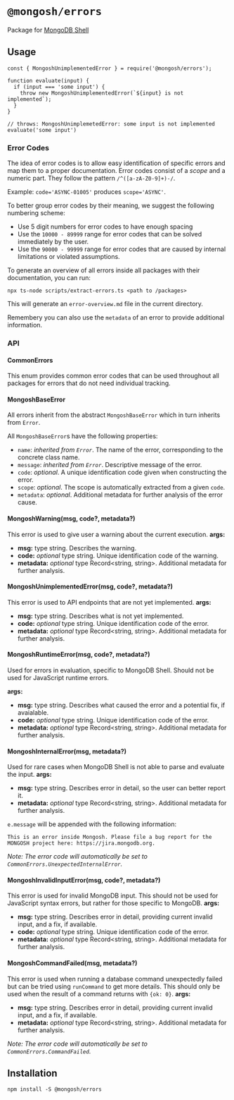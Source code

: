 # `@mongosh/errors`

Package for [MongoDB Shell](mongosh)

## Usage

```
const { MongoshUnimplementedError } = require('@mongosh/errors');

function evaluate(input) {
  if (input === 'some input') {
    throw new MongoshUnimplementedError(`${input} is not implemented`);
  }
}

// throws: MongoshUnimplemetedError: some input is not implemented
evaluate('some input')
```

### Error Codes
The idea of error codes is to allow easy identification of specific errors and map them to a proper documentation.
Error codes consist of a _scope_ and a numeric part. They follow the pattern `/^([a-zA-Z0-9]+)-/`.

Example: `code='ASYNC-01005'` produces `scope='ASYNC'`.

To better group error codes by their meaning, we suggest the following numbering scheme:

* Use 5 digit numbers for error codes to have enough spacing
* Use the `10000 - 89999` range for error codes that can be solved immediately by the user.
* Use the `90000 - 99999` range for error codes that are caused by internal limitations or violated assumptions.

To generate an overview of all errors inside all packages with their documentation, you can run:
```
npx ts-node scripts/extract-errors.ts <path to /packages>
```
This will generate an `error-overview.md` file in the current directory.

Remembery you can also use the `metadata` of an error to provide additional information.

### API

#### CommonErrors
This enum provides common error codes that can be used throughout all packages for errors that do not need individual tracking.

#### MongoshBaseError
All errors inherit from the abstract `MongoshBaseError` which in turn inherits from `Error`.

All `MongoshBaseError`s have the following properties:
* `name`: _inherited from `Error`_. The name of the error, corresponding to the concrete class name.
* `message`: _inherited from `Error`_. Descriptive message of the error.
* `code`: _optional_. A unique identification code given when constructing the error.
* `scope`: _optional_. The scope is automatically extracted from a given `code`.
* `metadata`: _optional_. Additional metadata for further analysis of the error cause.

#### MongoshWarning(msg, code?, metadata?)
This error is used to give user a warning about the current execution.
__args:__
- __msg:__ type string. Describes the warning.
- __code:__ *optional* type string. Unique identification code of the warning.
- __metadata:__ *optional* type Record<string, string>. Additional metadata for further analysis.

#### MongoshUnimplementedError(msg, code?, metadata?)
This error is used to API endpoints that are not yet implemented. 
__args:__
- __msg:__ type string. Describes what is not yet implemented.
- __code:__ *optional* type string. Unique identification code of the error.
- __metadata:__ *optional* type Record<string, string>. Additional metadata for further analysis.

#### MongoshRuntimeError(msg, code?, metadata?)
Used for errors in evaluation, specific to MongoDB Shell. Should not be used for
JavaScript runtime errors.

__args:__
- __msg:__ type string. Describes what caused the error and a potential fix, if
  avaialable.
- __code:__ *optional* type string. Unique identification code of the error.
- __metadata:__ *optional* type Record<string, string>. Additional metadata for further analysis.

#### MongoshInternalError(msg, metadata?)
Used for rare cases when MongoDB Shell is not able to parse and evaluate the
input.
__args:__
- __msg:__ type string. Describes error in detail, so the user can better report
  it.
- __metadata:__ *optional* type Record<string, string>. Additional metadata for further analysis.

`e.message` will be appended with the following information:
```
This is an error inside Mongosh. Please file a bug report for the MONGOSH project here: https://jira.mongodb.org.
```

_Note: The error code will automatically be set to `CommonErrors.UnexpectedInternalError`._

#### MongoshInvalidInputError(msg, code?, metadata?)
This error is used for invalid MongoDB input. This should not be used for
JavaScript syntax errors, but rather for those specific to MongoDB.
__args:__
- __msg:__ type string. Describes error in detail, providing current invalid
  input, and a fix, if available. 
- __code:__ *optional* type string. Unique identification code of the error.
- __metadata:__ *optional* type Record<string, string>. Additional metadata for further analysis.

#### MongoshCommandFailed(msg, metadata?)
This error is used when running a database command unexpectedly failed but can be tried using `runCommand` to get more details.
This should only be used when the result of a command returns with `{ok: 0}`.
__args:__
- __msg:__ type string. Describes error in detail, providing current invalid
  input, and a fix, if available. 
- __metadata:__ *optional* type Record<string, string>. Additional metadata for further analysis.

_Note: The error code will automatically be set to `CommonErrors.CommandFailed`._

## Installation
```shell
npm install -S @mongosh/errors
```

[mongosh]: https://github.com/mongodb-js/mongosh

